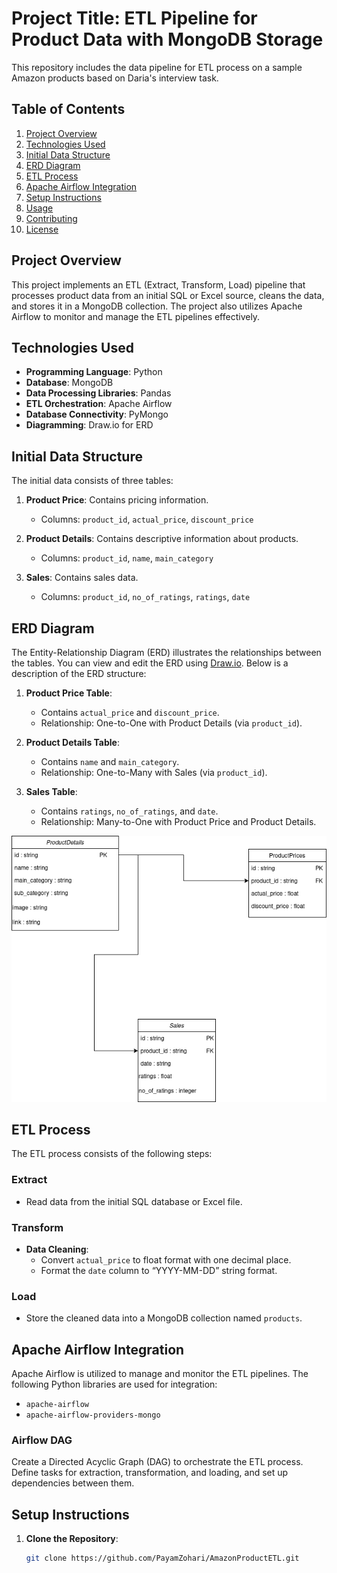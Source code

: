 # Project Title: ETL Pipeline for Product Data with MongoDB Storage
This repository includes the data pipeline for ETL process on a sample Amazon products based on Daria's interview task.


## Table of Contents
1. [Project Overview](#project-overview)
2. [Technologies Used](#technologies-used)
3. [Initial Data Structure](#initial-data-structure)
4. [ERD Diagram](#erd-diagram)
5. [ETL Process](#etl-process)
6. [Apache Airflow Integration](#apache-airflow-integration)
7. [Setup Instructions](#setup-instructions)
8. [Usage](#usage)
9. [Contributing](#contributing)
10. [License](#license)

## Project Overview
This project implements an ETL (Extract, Transform, Load) pipeline that processes product data from an initial SQL or Excel source, cleans the data, and stores it in a MongoDB collection. The project also utilizes Apache Airflow to monitor and manage the ETL pipelines effectively.

## Technologies Used
- **Programming Language**: Python
- **Database**: MongoDB
- **Data Processing Libraries**: Pandas
- **ETL Orchestration**: Apache Airflow
- **Database Connectivity**: PyMongo
- **Diagramming**: Draw.io for ERD

## Initial Data Structure
The initial data consists of three tables:
1. **Product Price**: Contains pricing information.
   - Columns: `product_id`, `actual_price`, `discount_price`
   
2. **Product Details**: Contains descriptive information about products.
   - Columns: `product_id`, `name`, `main_category`

3. **Sales**: Contains sales data.
   - Columns: `product_id`, `no_of_ratings`, `ratings`, `date`

## ERD Diagram
The Entity-Relationship Diagram (ERD) illustrates the relationships between the tables. You can view and edit the ERD using [Draw.io](https://app.diagrams.net/). Below is a description of the ERD structure:

1. **Product Price Table**:
   - Contains `actual_price` and `discount_price`.
   - Relationship: One-to-One with Product Details (via `product_id`).

2. **Product Details Table**:
   - Contains `name` and `main_category`.
   - Relationship: One-to-Many with Sales (via `product_id`).

3. **Sales Table**:
   - Contains `ratings`, `no_of_ratings`, and `date`.
   - Relationship: Many-to-One with Product Price and Product Details.

![ERD Diagram](./documents/Amazon%20Products%20-%20Daria.png)

## ETL Process
The ETL process consists of the following steps:

### Extract
- Read data from the initial SQL database or Excel file.

### Transform
- **Data Cleaning**:
  - Convert `actual_price` to float format with one decimal place.
  - Format the `date` column to “YYYY-MM-DD” string format.

### Load
- Store the cleaned data into a MongoDB collection named `products`.

## Apache Airflow Integration
Apache Airflow is utilized to manage and monitor the ETL pipelines. The following Python libraries are used for integration:
- `apache-airflow`
- `apache-airflow-providers-mongo`

### Airflow DAG
Create a Directed Acyclic Graph (DAG) to orchestrate the ETL process. Define tasks for extraction, transformation, and loading, and set up dependencies between them.

## Setup Instructions
1. **Clone the Repository**:
   ```bash
   git clone https://github.com/PayamZohari/AmazonProductETL.git